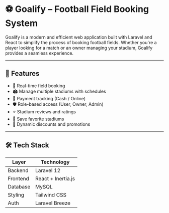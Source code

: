 # ⚽ Goalify – Football Field Booking System

Goalify is a modern and efficient web application built with Laravel and React to simplify the process of booking football fields. Whether you're a player looking for a match or an owner managing your stadium, Goalify provides a seamless experience.

---

## 🚀 Features

- 📅 Real-time field booking  
- 🏟️ Manage multiple stadiums with schedules  
- 🧾 Payment tracking (Cash / Online)  
- 🛡️ Role-based access (User, Owner, Admin)  
- ⭐ Stadium reviews and ratings  
- 🧡 Save favorite stadiums  
- 💸 Dynamic discounts and promotions  

---

## 🛠️ Tech Stack

| Layer       | Technology           |
|-------------|----------------------|
| Backend     | Laravel 12           |
| Frontend    | React + Inertia.js   |
| Database    | MySQL                |
| Styling     | Tailwind CSS         |
| Auth        | Laravel Breeze       |
